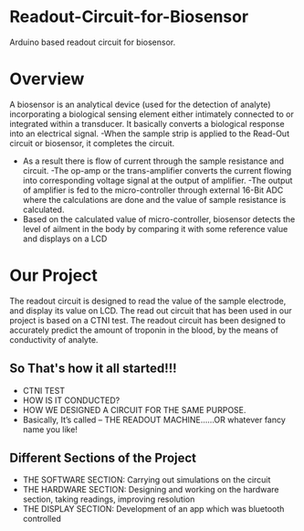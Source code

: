 # Readout-Circuit-for-Biosensor
Arduino based readout circuit for biosensor.

# Overview
A biosensor is an analytical device (used for the detection of analyte) incorporating a biological sensing element either intimately connected to or
integrated within a transducer. It basically converts a biological response into an electrical signal.
-When the sample strip is applied to the Read-Out circuit or biosensor, it completes the circuit.
- As a result there is flow of current through the sample resistance and circuit.
-The op-amp or the trans-amplifier converts the current flowing into corresponding voltage signal at the output of amplifier.
-The output of amplifier is fed to the micro-controller through external 16-Bit ADC where the calculations are done and the value of sample resistance is calculated.
- Based on the calculated value of micro-controller, biosensor detects the level of ailment in the body by comparing it with some reference value and
displays on a LCD


# Our Project
The readout circuit is designed to read the value of the sample electrode, and display its value on LCD.
The read out circuit that has been used in our project is based on a CTNI test. The readout circuit has been designed to accurately predict the amount of troponin in the blood, by the means of conductivity of analyte.

## So That's how it all started!!!
 <ul>
  <li>CTNI TEST</li>
  <li>HOW IS IT CONDUCTED?</li>
  <li>HOW WE DESIGNED A CIRCUIT FOR THE SAME PURPOSE.</li>
  <li>Basically, It’s called – THE READOUT MACHINE……OR whatever fancy name you like!</li>
</ul> 

## Different Sections of the Project
 <ul>
  <li>THE SOFTWARE SECTION: Carrying out simulations on the circuit</li>
  <li>THE HARDWARE SECTION: Designing and working on the hardware section, taking readings, improving resolution</li>
  <li>THE DISPLAY SECTION: Development of an app which was bluetooth controlled</li>
</ul> 

